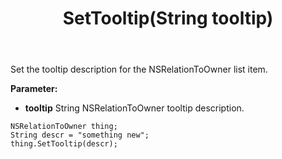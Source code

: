 ﻿---
uid: crmscript_ref_NSRelationToOwner_SetTooltip
title: SetTooltip(String tooltip)
intellisense: NSRelationToOwner.SetTooltip
keywords: NSRelationToOwner, SetTooltip
so.topic: reference
---

Set the tooltip description for the NSRelationToOwner list item.

**Parameter:** 
 - **tooltip** String NSRelationToOwner tooltip description.

```crmscript
NSRelationToOwner thing;
String descr = "something new";
thing.SetTooltip(descr);
```

